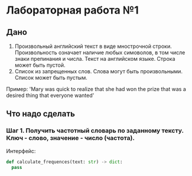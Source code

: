 # Лабораторная работа №1

## Дано
1. Произвольный английский текст в виде мнострочной строки. Произвольность означает наличие любых симоволов, в том числе знаки 
препинания и числа. Текст на английском языке. Строка может быть пустой.
2. Список из запрещенных слов. Слова могут быть произвольными. Список может быть пустым.

Пример: 'Mary was quick to realize that she had won the prize that was a desired thing that everyone wanted'

## Что надо сделать

### Шаг 1. Получить частотный словарь по заданному тексту. Ключ - слово, значение - число (частота).

Интерфейс: 
```py
def calculate_frequences(text: str) -> dict:
  pass
```
